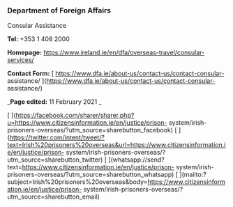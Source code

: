 ###  Department of Foreign Affairs

Consular Assistance

**Tel:** +353 1 408 2000

**Homepage:** [ https://www.ireland.ie/en/dfa/overseas-travel/consular-
services/ ](https://www.ireland.ie/en/dfa/overseas-travel/consular-services/)

**Contact Form:** [ https://www.dfa.ie/about-us/contact-us/contact-consular-
assistance/ ](https://www.dfa.ie/about-us/contact-us/contact-consular-
assistance/)

_**Page edited:** 11 February 2021 _

[
](https://facebook.com/sharer/sharer.php?u=https://www.citizensinformation.ie/en/justice/prison-
system/irish-prisoners-overseas/?utm_source=sharebutton_facebook) [
](https://twitter.com/intent/tweet/?text=Irish%20prisoners%20overseas&url=https://www.citizensinformation.ie/en/justice/prison-
system/irish-prisoners-overseas/?utm_source=sharebutton_twitter) [
](whatsapp://send?text=https://www.citizensinformation.ie/en/justice/prison-
system/irish-prisoners-overseas/?utm_source=sharebutton_whatsapp) [
](mailto:?subject=Irish%20prisoners%20overseas&body=https://www.citizensinformation.ie/en/justice/prison-
system/irish-prisoners-overseas/?utm_source=sharebutton_email) [
](javascript:void\(0\))
